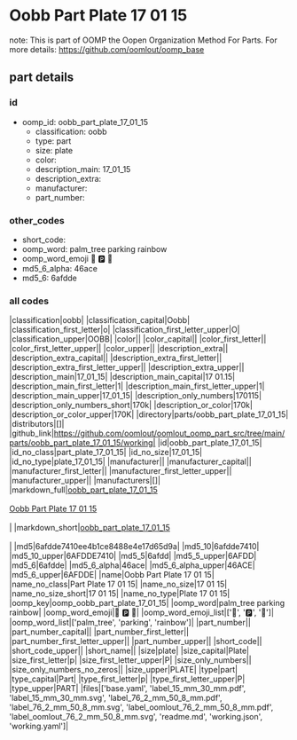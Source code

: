 # Oobb Part Plate 17 01 15  

note: This is part of OOMP the Oopen Organization Method For Parts. For more details: https://github.com/oomlout/oomp_base

##  part details





### id
* oomp_id: oobb_part_plate_17_01_15
  * classification: oobb
  * type: part
  * size: plate
  * color: 
  * description_main: 17_01_15
  * description_extra: 
  * manufacturer: 
  * part_number: 

### other_codes
* short_code: 
* oomp_word: palm_tree parking rainbow
* oomp_word_emoji :palm_tree: :parking: :rainbow:
* md5_6_alpha: 46ace
* md5_6: 6afdde

### all codes 
|classification|oobb|
|classification_capital|Oobb|
|classification_first_letter|o|
|classification_first_letter_upper|O|
|classification_upper|OOBB|
|color||
|color_capital||
|color_first_letter||
|color_first_letter_upper||
|color_upper||
|description_extra||
|description_extra_capital||
|description_extra_first_letter||
|description_extra_first_letter_upper||
|description_extra_upper||
|description_main|17_01_15|
|description_main_capital|17 01.15|
|description_main_first_letter|1|
|description_main_first_letter_upper|1|
|description_main_upper|17_01_15|
|description_only_numbers|170115|
|description_only_numbers_short|170k|
|description_or_color|170k|
|description_or_color_upper|170K|
|directory|parts/oobb_part_plate_17_01_15|
|distributors|[]|
|github_link|https://github.com/oomlout/oomlout_oomp_part_src/tree/main/parts/oobb_part_plate_17_01_15/working|
|id|oobb_part_plate_17_01_15|
|id_no_class|part_plate_17_01_15|
|id_no_size|17_01_15|
|id_no_type|plate_17_01_15|
|manufacturer||
|manufacturer_capital||
|manufacturer_first_letter||
|manufacturer_first_letter_upper||
|manufacturer_upper||
|manufacturers|[]|
|markdown_full|[oobb_part_plate_17_01_15](https://github.com/oomlout/oomlout_oomp_part_src/tree/main/parts/oobb_part_plate_17_01_15/working)<br>[](https://github.com/oomlout/oomlout_oomp_part_src/tree/main/parts/oobb_part_plate_17_01_15/working)<br>[Oobb Part Plate 17 01 15](https://github.com/oomlout/oomlout_oomp_part_src/tree/main/parts/oobb_part_plate_17_01_15/working)<br><br>|
|markdown_short|[oobb_part_plate_17_01_15](https://github.com/oomlout/oomlout_oomp_part_src/tree/main/parts/oobb_part_plate_17_01_15/working)<br><br>|
|md5|6afdde7410ee4b1ce8488e4e17d65d9a|
|md5_10|6afdde7410|
|md5_10_upper|6AFDDE7410|
|md5_5|6afdd|
|md5_5_upper|6AFDD|
|md5_6|6afdde|
|md5_6_alpha|46ace|
|md5_6_alpha_upper|46ACE|
|md5_6_upper|6AFDDE|
|name|Oobb Part Plate 17 01 15|
|name_no_class|Part Plate 17 01 15|
|name_no_size|17 01 15|
|name_no_size_short|17 01 15|
|name_no_type|Plate 17 01 15|
|oomp_key|oomp_oobb_part_plate_17_01_15|
|oomp_word|palm_tree parking rainbow|
|oomp_word_emoji|:palm_tree: :parking: :rainbow:|
|oomp_word_emoji_list|[':palm_tree:', ':parking:', ':rainbow:']|
|oomp_word_list|['palm_tree', 'parking', 'rainbow']|
|part_number||
|part_number_capital||
|part_number_first_letter||
|part_number_first_letter_upper||
|part_number_upper||
|short_code||
|short_code_upper||
|short_name||
|size|plate|
|size_capital|Plate|
|size_first_letter|p|
|size_first_letter_upper|P|
|size_only_numbers||
|size_only_numbers_no_zeros||
|size_upper|PLATE|
|type|part|
|type_capital|Part|
|type_first_letter|p|
|type_first_letter_upper|P|
|type_upper|PART|
|files|['base.yaml', 'label_15_mm_30_mm.pdf', 'label_15_mm_30_mm.svg', 'label_76_2_mm_50_8_mm.pdf', 'label_76_2_mm_50_8_mm.svg', 'label_oomlout_76_2_mm_50_8_mm.pdf', 'label_oomlout_76_2_mm_50_8_mm.svg', 'readme.md', 'working.json', 'working.yaml']|
